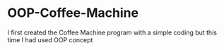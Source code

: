 # OOP-Coffee-Machine
I first created the Coffee Machine program with a simple coding but this time I had used OOP concept 
